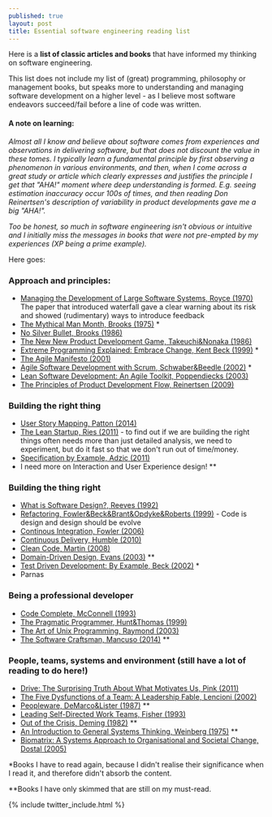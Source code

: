 ```yaml
---
published: true
layout: post
title: Essential software engineering reading list
---
```


Here is a **list of classic articles and books** that have informed my thinking on software engineering. 

This list does not include my list of (great) programming, philosophy or management books, but speaks more to understanding and managing software development on a higher level - as I believe most software endeavors succeed/fail before a line of code was written.

#### A note on learning:
*Almost all I know and believe about software comes from experiences and observations in delivering software, but that does not discount the value in these tomes. I typically learn a fundamental principle by first observing a phenomenon in various environments, and then, when I come across a great study or article which clearly expresses and justifies the principle I get that "AHA!" moment where deep understanding is formed. E.g. seeing estimation inaccuracy occur 100s of times, and then reading Don Reinertsen's description of variability in product developments gave me a big "AHA!".*

*Too be honest, so much in software engineering isn't obvious or intuitive and I initially miss the messages in books that were not pre-empted by my experiences (XP being a prime example).*

Here goes:

### Approach and principles:
* [Managing the Development of Large Software Systems, Royce (1970)](https://www.cs.umd.edu/class/spring2003/cmsc838p/Process/waterfall.pdf) The paper that introduced waterfall gave a clear warning about its risk and showed (rudimentary) ways to introduce feedback
* [The Mythical Man Month, Brooks (1975)](http://www.amazon.com/The-Mythical-Man-Month-Engineering-Anniversary/dp/0201835959) *
* [No Silver Bullet, Brooks (1986)](http://faculty.salisbury.edu/~xswang/Research/Papers/SERelated/no-silver-bullet.pdf)
* [The New New Product Development Game, Takeuchi&Nonaka (1986)](https://hbr.org/1986/01/the-new-new-product-development-game)
* [Extreme Programming Explained: Embrace Change, Kent Beck (1999)](http://www.amazon.com/Extreme-Programming-Explained-Embrace-Change/dp/0321278658) *
* [The Agile Manifesto (2001)](http://www.agilemanifesto.org/)
* [Agile Software Development with Scrum, Schwaber&Beedle (2002)](http://www.amazon.com/Agile-Software-Development-Scrum-Series/dp/0130676349) *
* [Lean Software Development: An Agile Toolkit, Poppendiecks (2003)](http://www.amazon.com/Lean-Software-Development-Agile-Toolkit/dp/0321150783)
* [The Principles of Product Development Flow, Reinertsen (2009)](http://www.amazon.com/The-Principles-Product-Development-Flow/dp/1935401009)

### Building the right thing
* [User Story Mapping, Patton (2014)](http://www.amazon.com/User-Story-Mapping-Discover-Product/dp/1491904909)
* [The Lean Startup, Ries (2011)](http://www.amazon.com/The-Lean-Startup-Entrepreneurs-Continuous/dp/0307887898) - to find out if we are building the right things often needs more than just detailed analysis, we need to experiment, but do it fast so that we don't run out of time/money.
* [Specification by Example, Adzic (2011)](http://www.amazon.com/Specification-Example-Successful-Deliver-Software/dp/1617290084)
* I need more on Interaction and User Experience design! **

### Building the thing right
* [What is Software Design?, Reeves (1992)](http://www.developerdotstar.com/mag/articles/reeves_design.html)
* [Refactoring, Fowler&Beck&Brant&Opdyke&Roberts (1999)](http://www.amazon.com/Refactoring-Improving-Design-Existing-Code/dp/0201485672) - Code is design and design should be evolve
* [Continous Integration, Fowler (2006)](http://www.martinfowler.com/articles/continuousIntegration.html) 
* [Continuous Delivery, Humble (2010)](http://www.amazon.com/Continuous-Delivery-Deployment-Automation-Addison-Wesley/dp/0321601912)
* [Clean Code, Martin (2008)](http://www.amazon.com/Clean-Code-Handbook-Software-Craftsmanship/dp/0132350882)
* [Domain-Driven Design, Evans (2003)](http://www.amazon.com/Domain-Driven-Design-Tackling-Complexity-Software/dp/0321125215) **
* [Test Driven Development: By Example, Beck (2002)](http://www.amazon.com/Test-Driven-Development-By-Example/dp/0321146530) *
* Parnas

### Being a professional developer
* [Code Complete, McConnell (1993)](http://www.amazon.com/Code-Complete-Practical-Handbook-Construction/dp/0735619670)
* [The Pragmatic Programmer, Hunt&Thomas (1999)](http://www.amazon.com/The-Pragmatic-Programmer-Journeyman-Master/dp/020161622X)
* [The Art of Unix Programming, Raymond (2003)](http://www.catb.org/esr/writings/taoup/html/)
* [The Software Craftsman, Mancuso (2014)](http://www.amazon.com/The-Software-Craftsman-Professionalism-Pragmatism/dp/0134052501) **

### People, teams, systems and environment (still have a lot of reading to do here!)
* [Drive: The Surprising Truth About What Motivates Us, Pink (2011)](http://www.amazon.com/Drive-Surprising-Truth-About-Motivates/dp/1594484805)
* [The Five Dysfunctions of a Team: A Leadership Fable, Lencioni (2002)](http://www.amazon.com/The-Five-Dysfunctions-Team-Leadership/dp/0787960756)
* [Peopleware, DeMarco&Lister (1987)](http://www.amazon.com/dp/0932633439/) **
* [Leading Self-Directed Work Teams, Fisher (1993)](http://www.amazon.com/Leading-Self-Directed-Teams-Kimball-Fisher/dp/0071349243)
* [Out of the Crisis, Deming (1982)](http://www.amazon.com/Out-Crisis-W-Edwards-Deming/dp/0262541157) **
* [An Introduction to General Systems Thinking, Weinberg (1975)](http://www.amazon.com/gp/product/0932633498/) **
* [Biomatrix: A Systems Approach to Organisational and Societal Change, Dostal (2005)](http://www.amazon.com/Biomatrix-Systems-Approach-Organisational-Societal/dp/0620342358) 

*Books I have to read again, because I didn't realise their significance when I read it, and therefore didn't absorb the content.

**Books I have only skimmed that are still on my must-read.

{% include twitter_include.html %}

